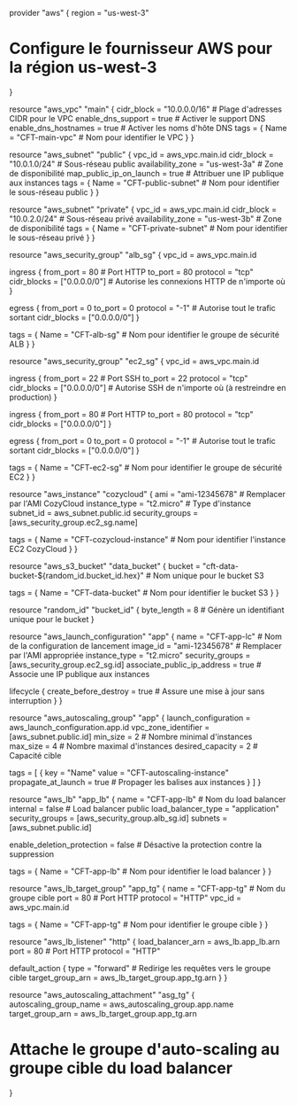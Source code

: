 provider "aws" {
  region = "us-west-3"
  # Configure le fournisseur AWS pour la région us-west-3
}

resource "aws_vpc" "main" {
  cidr_block           = "10.0.0.0/16" # Plage d'adresses CIDR pour le VPC
  enable_dns_support   = true           # Activer le support DNS
  enable_dns_hostnames = true          # Activer les noms d'hôte DNS
  tags = {
    Name = "CFT-main-vpc" # Nom pour identifier le VPC
  }
}

resource "aws_subnet" "public" {
  vpc_id                  = aws_vpc.main.id
  cidr_block              = "10.0.1.0/24" # Sous-réseau public
  availability_zone       = "us-west-3a" # Zone de disponibilité
  map_public_ip_on_launch = true          # Attribuer une IP publique aux instances
  tags = {
    Name = "CFT-public-subnet" # Nom pour identifier le sous-réseau public
  }
}

resource "aws_subnet" "private" {
  vpc_id            = aws_vpc.main.id
  cidr_block        = "10.0.2.0/24" # Sous-réseau privé
  availability_zone = "us-west-3b" # Zone de disponibilité
  tags = {
    Name = "CFT-private-subnet" # Nom pour identifier le sous-réseau privé
  }
}

resource "aws_security_group" "alb_sg" {
  vpc_id = aws_vpc.main.id

  ingress {
    from_port   = 80 # Port HTTP
    to_port     = 80
    protocol    = "tcp"
    cidr_blocks = ["0.0.0.0/0"] # Autorise les connexions HTTP de n'importe où
  }

  egress {
    from_port   = 0
    to_port     = 0
    protocol    = "-1" # Autorise tout le trafic sortant
    cidr_blocks = ["0.0.0.0/0"]
  }

  tags = {
    Name = "CFT-alb-sg" # Nom pour identifier le groupe de sécurité ALB
  }
}

resource "aws_security_group" "ec2_sg" {
  vpc_id = aws_vpc.main.id

  ingress {
    from_port   = 22 # Port SSH
    to_port     = 22
    protocol    = "tcp"
    cidr_blocks = ["0.0.0.0/0"] # Autorise SSH de n'importe où (à restreindre en production)
  }

  ingress {
    from_port   = 80 # Port HTTP
    to_port     = 80
    protocol    = "tcp"
    cidr_blocks = ["0.0.0.0/0"]
  }

  egress {
    from_port   = 0
    to_port     = 0
    protocol    = "-1" # Autorise tout le trafic sortant
    cidr_blocks = ["0.0.0.0/0"]
  }

  tags = {
    Name = "CFT-ec2-sg" # Nom pour identifier le groupe de sécurité EC2
  }
}

resource "aws_instance" "cozycloud" {
  ami           = "ami-12345678" # Remplacer par l'AMI CozyCloud
  instance_type = "t2.micro"     # Type d'instance
  subnet_id     = aws_subnet.public.id
  security_groups = [aws_security_group.ec2_sg.name]

  tags = {
    Name = "CFT-cozycloud-instance" # Nom pour identifier l'instance EC2 CozyCloud
  }
}

resource "aws_s3_bucket" "data_bucket" {
  bucket = "cft-data-bucket-${random_id.bucket_id.hex}" # Nom unique pour le bucket S3

  tags = {
    Name = "CFT-data-bucket" # Nom pour identifier le bucket S3
  }
}

resource "random_id" "bucket_id" {
  byte_length = 8 # Génère un identifiant unique pour le bucket
}

resource "aws_launch_configuration" "app" {
  name          = "CFT-app-lc" # Nom de la configuration de lancement
  image_id      = "ami-12345678" # Remplacer par l'AMI appropriée
  instance_type = "t2.micro"
  security_groups = [aws_security_group.ec2_sg.id]
  associate_public_ip_address = true # Associe une IP publique aux instances

  lifecycle {
    create_before_destroy = true # Assure une mise à jour sans interruption
  }
}

resource "aws_autoscaling_group" "app" {
  launch_configuration = aws_launch_configuration.app.id
  vpc_zone_identifier  = [aws_subnet.public.id]
  min_size             = 2 # Nombre minimal d'instances
  max_size             = 4 # Nombre maximal d'instances
  desired_capacity     = 2 # Capacité cible

  tags = [
    {
      key                 = "Name"
      value               = "CFT-autoscaling-instance"
      propagate_at_launch = true # Propager les balises aux instances
    }
  ]
}

resource "aws_lb" "app_lb" {
  name               = "CFT-app-lb" # Nom du load balancer
  internal           = false         # Load balancer public
  load_balancer_type = "application"
  security_groups    = [aws_security_group.alb_sg.id]
  subnets            = [aws_subnet.public.id]

  enable_deletion_protection = false # Désactive la protection contre la suppression

  tags = {
    Name = "CFT-app-lb" # Nom pour identifier le load balancer
  }
}

resource "aws_lb_target_group" "app_tg" {
  name     = "CFT-app-tg" # Nom du groupe cible
  port     = 80           # Port HTTP
  protocol = "HTTP"
  vpc_id   = aws_vpc.main.id

  tags = {
    Name = "CFT-app-tg" # Nom pour identifier le groupe cible
  }
}

resource "aws_lb_listener" "http" {
  load_balancer_arn = aws_lb.app_lb.arn
  port              = 80 # Port HTTP
  protocol          = "HTTP"

  default_action {
    type             = "forward" # Redirige les requêtes vers le groupe cible
    target_group_arn = aws_lb_target_group.app_tg.arn
  }
}

resource "aws_autoscaling_attachment" "asg_tg" {
  autoscaling_group_name = aws_autoscaling_group.app.name
  target_group_arn       = aws_lb_target_group.app_tg.arn
  # Attache le groupe d'auto-scaling au groupe cible du load balancer
}
